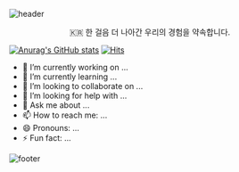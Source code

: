 ![header](https://capsule-render.vercel.app/api?type=slice&color=auto&height=300&section=header&text=Kim_YeongHwa&fontSize=90)

<p align="center">🇰🇷 한 걸음 더 나아간 우리의 경험을 약속합니다.</p>

[![Anurag's GitHub stats](https://github-readme-stats.vercel.app/api?username=K-moovie)](https://github.com/anuraghazra/github-readme-stats)
[![Hits](https://hits.seeyoufarm.com/api/count/incr/badge.svg?url=https%3A%2F%2Fgithub.com%2FK-moovie%2Fhit-counter&count_bg=%2379C83D&title_bg=%23555555&icon=&icon_color=%23E7E7E7&title=hits&edge_flat=false)](https://hits.seeyoufarm.com)

- 🔭 I’m currently working on ...
- 🌱 I’m currently learning ...
- 👯 I’m looking to collaborate on ...
- 🤔 I’m looking for help with ...
- 💬 Ask me about ...
- 📫 How to reach me: ...
- 😄 Pronouns: ...
- ⚡ Fun fact: ...

![footer](https://capsule-render.vercel.app/api?type=slice&color=auto&height=300&section=footer)
